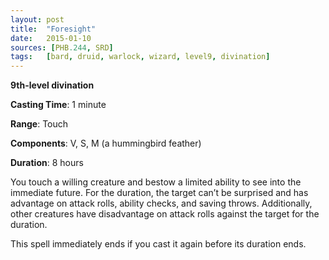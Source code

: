 ```yaml
---
layout: post
title:  "Foresight"
date:   2015-01-10
sources: [PHB.244, SRD]
tags:   [bard, druid, warlock, wizard, level9, divination]
---
```


**9th-level divination**

**Casting Time**: 1 minute

**Range**: Touch

**Components**: V, S, M (a hummingbird feather)

**Duration**: 8 hours

You touch a willing creature and bestow a limited ability to see into the immediate future. For the duration, the target can’t be surprised and has advantage on attack rolls, ability checks, and saving throws. Additionally, other creatures have disadvantage on attack rolls against the target for the duration.

This spell immediately ends if you cast it again before its duration ends.
